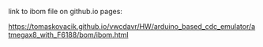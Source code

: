 link to ibom file on github.io pages:

https://tomaskovacik.github.io/vwcdavr/HW/arduino_based_cdc_emulator/atmegax8_with_F6188/bom/ibom.html
